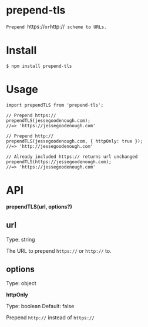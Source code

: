 # prepend-tls

`Prepend `https://`or`http://` scheme to URLs.`

# Install

`$ npm install prepend-tls`

# Usage

```
import prependTLS from 'prepend-tls';

// Prepend https://
prependTLS(jessegoodenough.com);
//=> 'https://jessegoodenough.com'

// Prepend http://
prependTLS(jessegoodenough.com, { httpOnly: true });
//=> 'http://jessegoodenough.com'

// Already included https:// returns url unchanged
prependTLS(https://jessegoodenough.com);
//=> 'https://jessegoodenough.com'

```

# API

**prependTLS(url, options?)**

## url

Type: string

The URL to prepend `https://` or `http://` to.

## options

Type: object

**httpOnly**

Type: boolean
Default: false

Prepend `http://` instead of `https://`
